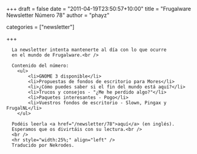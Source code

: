 
+++
draft = false
date = "2011-04-19T23:50:57+10:00"
title = "Frugalware Newsletter Número 78"
author = "phayz"

categories = ["newsletter"]

+++

      La newsletter intenta mantenerte al día con lo que ocurre
      en el mundo de Frugalware.<br />

      Contenido del número:
        <ul>
            <li>GNOME 3 disponible</li>
            <li>Propuestas de fondos de escritorio para Mores</li>
            <li>¿Cómo puedes saber si el fin del mundo está aquí?</li>
            <li>Trucos y consejos - "¿Me he perdido algo?"</li>
            <li>Paquetes interesantes - Pogo</li>
            <li>Vuestros fondos de escritorio - Slown, Pingax y FrugalNL</li>
        </ul>

      Podéis leerla <a href="/newsletter/78">aquí</a> (en inglés).
      Esperamos que os divirtáis con su lectura.<br />
      <br />
      <hr style="width:25%;" align="left" />
      Traducido por Nekrodes.
